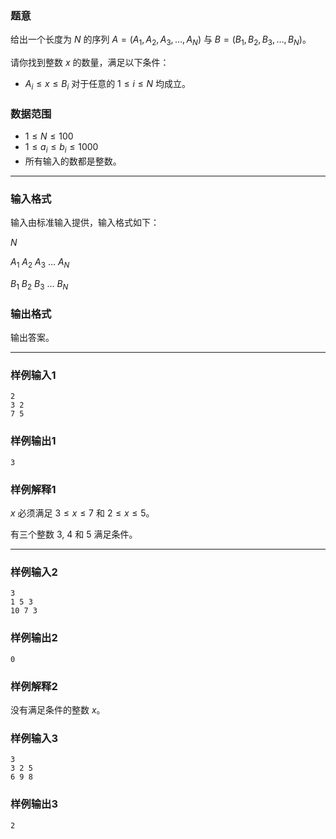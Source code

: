 ### 题意 

给出一个长度为 $N$ 的序列 $A = (A_1, A_2, A_3, \dots, A_N)$ 与 $B = (B_1, B_2, B_3, \dots, B_N)$。

请你找到整数 $x$ 的数量，满足以下条件：
- $A_i \leq x \leq B_i$ 对于任意的 $1 \leq i \leq N$ 均成立。

### 数据范围

- $1 \leq N \leq 100$
- $1 \leq a_i \leq b_i \leq 1000$
- 所有输入的数都是整数。
---

### 输入格式

输入由标准输入提供，输入格式如下：

$N$

$A_1$ $A_2$ $A_3$ $\dots$ $A_N$

$B_1$ $B_2$ $B_3$ $\dots$ $B_N$

### 输出格式

输出答案。

---

### 样例输入1

```
2
3 2
7 5
```

### 样例输出1

```
3
```

### 样例解释1

$x$ 必须满足 $3 \leq x \leq 7$ 和 $2 \leq x \leq 5$。

有三个整数 $3$, $4$ 和 $5$ 满足条件。

---

### 样例输入2

```
3
1 5 3
10 7 3
```

### 样例输出2

```
0
```

### 样例解释2

没有满足条件的整数 $x$。

### 样例输入3

```
3
3 2 5
6 9 8
```

### 样例输出3

```
2
```
